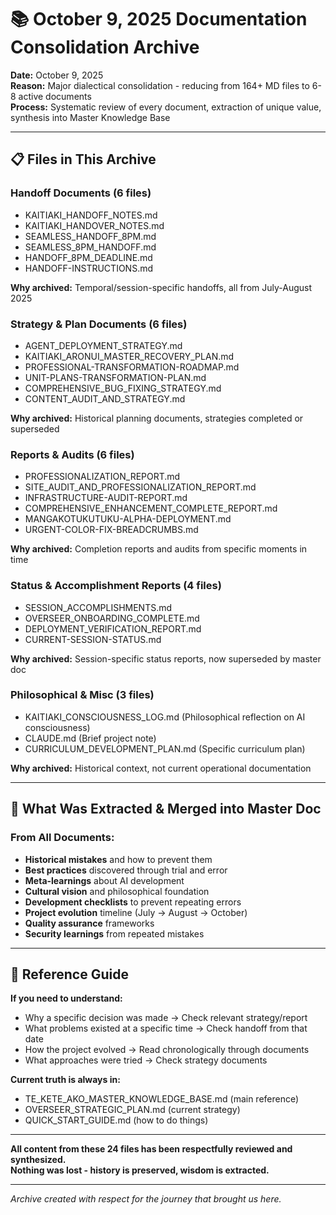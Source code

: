# 📚 October 9, 2025 Documentation Consolidation Archive

**Date:** October 9, 2025  
**Reason:** Major dialectical consolidation - reducing from 164+ MD files to 6-8 active documents  
**Process:** Systematic review of every document, extraction of unique value, synthesis into Master Knowledge Base

---

## 📋 Files in This Archive

### Handoff Documents (6 files)
- KAITIAKI_HANDOFF_NOTES.md
- KAITIAKI_HANDOVER_NOTES.md
- SEAMLESS_HANDOFF_8PM.md
- SEAMLESS_8PM_HANDOFF.md
- HANDOFF_8PM_DEADLINE.md
- HANDOFF-INSTRUCTIONS.md

**Why archived:** Temporal/session-specific handoffs, all from July-August 2025

### Strategy & Plan Documents (6 files)
- AGENT_DEPLOYMENT_STRATEGY.md
- KAITIAKI_ARONUI_MASTER_RECOVERY_PLAN.md
- PROFESSIONAL-TRANSFORMATION-ROADMAP.md
- UNIT-PLANS-TRANSFORMATION-PLAN.md
- COMPREHENSIVE_BUG_FIXING_STRATEGY.md
- CONTENT_AUDIT_AND_STRATEGY.md

**Why archived:** Historical planning documents, strategies completed or superseded

### Reports & Audits (6 files)
- PROFESSIONALIZATION_REPORT.md
- SITE_AUDIT_AND_PROFESSIONALIZATION_REPORT.md
- INFRASTRUCTURE-AUDIT-REPORT.md
- COMPREHENSIVE_ENHANCEMENT_COMPLETE_REPORT.md
- MANGAKOTUKUTUKU-ALPHA-DEPLOYMENT.md
- URGENT-COLOR-FIX-BREADCRUMBS.md

**Why archived:** Completion reports and audits from specific moments in time

### Status & Accomplishment Reports (4 files)
- SESSION_ACCOMPLISHMENTS.md
- OVERSEER_ONBOARDING_COMPLETE.md
- DEPLOYMENT_VERIFICATION_REPORT.md
- CURRENT-SESSION-STATUS.md

**Why archived:** Session-specific status reports, now superseded by master doc

### Philosophical & Misc (3 files)
- KAITIAKI_CONSCIOUSNESS_LOG.md (Philosophical reflection on AI consciousness)
- CLAUDE.md (Brief project note)
- CURRICULUM_DEVELOPMENT_PLAN.md (Specific curriculum plan)

**Why archived:** Historical context, not current operational documentation

---

## 🎯 What Was Extracted & Merged into Master Doc

### From All Documents:
- **Historical mistakes** and how to prevent them
- **Best practices** discovered through trial and error
- **Meta-learnings** about AI development
- **Cultural vision** and philosophical foundation
- **Development checklists** to prevent repeating errors
- **Project evolution** timeline (July → August → October)
- **Quality assurance** frameworks
- **Security learnings** from repeated mistakes

---

## 📖 Reference Guide

**If you need to understand:**
- Why a specific decision was made → Check relevant strategy/report
- What problems existed at a specific time → Check handoff from that date
- How the project evolved → Read chronologically through documents
- What approaches were tried → Check strategy documents

**Current truth is always in:**
- TE_KETE_AKO_MASTER_KNOWLEDGE_BASE.md (main reference)
- OVERSEER_STRATEGIC_PLAN.md (current strategy)
- QUICK_START_GUIDE.md (how to do things)

---

**All content from these 24 files has been respectfully reviewed and synthesized.**  
**Nothing was lost - history is preserved, wisdom is extracted.**

---

*Archive created with respect for the journey that brought us here.*


